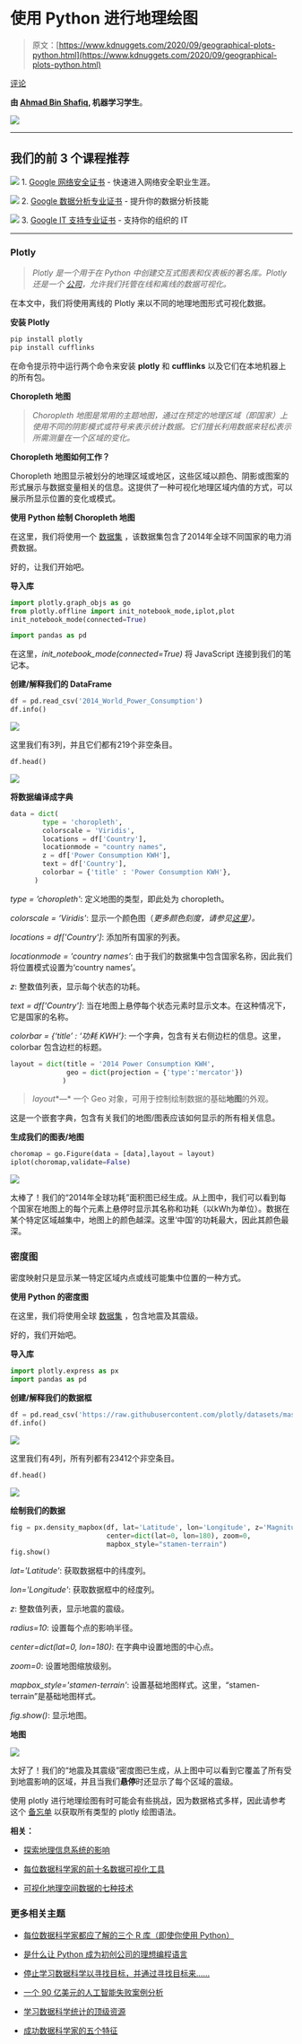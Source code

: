# 使用 Python 进行地理绘图

> 原文：[https://www.kdnuggets.com/2020/09/geographical-plots-python.html](https://www.kdnuggets.com/2020/09/geographical-plots-python.html)

[评论](#comments)

**由 [Ahmad Bin Shafiq](https://medium.com/@ahmadbinshafiq), 机器学习学生**。

![](../Images/9646078e14e33c48415a6e604b7f5aea.png)

* * *

## 我们的前 3 个课程推荐

![](../Images/0244c01ba9267c002ef39d4907e0b8fb.png) 1\. [Google 网络安全证书](https://www.kdnuggets.com/google-cybersecurity) - 快速进入网络安全职业生涯。

![](../Images/e225c49c3c91745821c8c0368bf04711.png) 2\. [Google 数据分析专业证书](https://www.kdnuggets.com/google-data-analytics) - 提升你的数据分析技能

![](../Images/0244c01ba9267c002ef39d4907e0b8fb.png) 3\. [Google IT 支持专业证书](https://www.kdnuggets.com/google-itsupport) - 支持你的组织的 IT

* * *

### Plotly

> *Plotly 是一个用于在 Python 中创建交互式图表和仪表板的著名库。Plotly 还是一个 [公司](https://plot.ly/)，允许我们托管在线和离线的数据可视化。*

在本文中，我们将使用离线的 Plotly 来以不同的地理地图形式可视化数据。

**安装 Plotly**

```py
pip install plotly
pip install cufflinks

```

在命令提示符中运行两个命令来安装 **plotly** 和 **cufflinks** 以及它们在本地机器上的所有包。

**Choropleth 地图**

> *Choropleth 地图是常用的主题地图，通过在预定的地理区域（即国家）上使用不同的阴影模式或符号来表示统计数据。它们擅长利用数据来轻松表示所需测量在一个区域的变化。*

**Choropleth 地图如何工作？**

Choropleth 地图显示被划分的地理区域或地区，这些区域以颜色、阴影或图案的形式展示与数据变量相关的信息。这提供了一种可视化地理区域内值的方式，可以展示所显示位置的变化或模式。

**使用 Python 绘制 Choropleth 地图**

在这里，我们将使用一个 [数据集](https://github.com/ahmadbinshafiq/Geographical-Plotting---Python/blob/master/2014_World_Power_Consumption) ，该数据集包含了2014年全球不同国家的电力消费数据。

好的，让我们开始吧。

**导入库**

```py
import plotly.graph_objs as go 
from plotly.offline import init_notebook_mode,iplot,plot
init_notebook_mode(connected=True)

import pandas as pd

```

在这里，*init_notebook_mode(connected=True)* 将 JavaScript 连接到我们的笔记本。

**创建/解释我们的 DataFrame**

```py
df = pd.read_csv('2014_World_Power_Consumption')
df.info()

```

![](../Images/4a83bbda4e0d205b80ee878ef6f5d481.png)

这里我们有3列，并且它们都有219个非空条目。

```py
df.head()

```

![](../Images/6a8becf960ebf21cd85ccf78a2bb7038.png)

**将数据编译成字典**

```py
data = dict(
        type = 'choropleth',
        colorscale = 'Viridis',
        locations = df['Country'],
        locationmode = "country names",
        z = df['Power Consumption KWH'],
        text = df['Country'],
        colorbar = {'title' : 'Power Consumption KWH'},
      )

```

*type = ’choropleth'*: 定义地图的类型，即此处为 choropleth。

*colorscale = ‘Viridis'*: 显示一个颜色图（*更多颜色刻度，请参见*[*这里*](https://plotly.com/python/builtin-colorscales/)*）。*

*locations = df['Country']*: 添加所有国家的列表。

*locationmode = 'country names’*: 由于我们的数据集中包含国家名称，因此我们将位置模式设置为‘country names’。

*z*: 整数值列表，显示每个状态的功耗。

*text = df['Country']*: 当在地图上悬停每个状态元素时显示文本。在这种情况下，它是国家的名称。

*colorbar = {‘title’ : ‘功耗 KWH’}*: 一个字典，包含有关右侧边栏的信息。这里，colorbar 包含边栏的标题。

```py
layout = dict(title = '2014 Power Consumption KWH',
              geo = dict(projection = {'type':'mercator'})
             )

```

> *layout**—* 一个 Geo 对象，可用于控制绘制数据的基础**地图**的外观。

这是一个嵌套字典，包含有关我们的地图/图表应该如何显示的所有相关信息。

**生成我们的图表/地图**

```py
choromap = go.Figure(data = [data],layout = layout)
iplot(choromap,validate=False)

```

![](../Images/4215236de87a5b1006d2b666b68a0bb8.png)

太棒了！我们的“2014年全球功耗”面积图已经生成。从上图中，我们可以看到每个国家在地图上的每个元素上悬停时显示其名称和功耗（以kWh为单位）。数据在某个特定区域越集中，地图上的颜色越深。这里‘中国’的功耗最大，因此其颜色最深。

### 密度图

密度映射只是显示某一特定区域内点或线可能集中位置的一种方式。

**使用 Python 的密度图**

在这里，我们将使用全球 [数据集](https://raw.githubusercontent.com/plotly/datasets/master/earthquakes-23k.csv) ，包含地震及其震级。

好的，我们开始吧。

**导入库**

```py
import plotly.express as px
import pandas as pd

```

**创建/解释我们的数据框**

```py
df = pd.read_csv('https://raw.githubusercontent.com/plotly/datasets/master/earthquakes-23k.csv')
df.info()

```

![](../Images/05951d086205cab8f46f61f4d4c5d53b.png)

这里我们有4列，所有列都有23412个非空条目。

```py
df.head()

```

![](../Images/1eba9f29d49877c7c73b4bf55af82940.png)

**绘制我们的数据**

```py
fig = px.density_mapbox(df, lat='Latitude', lon='Longitude', z='Magnitude', radius=10,
                        center=dict(lat=0, lon=180), zoom=0,
                        mapbox_style="stamen-terrain")
fig.show()

```

*lat='Latitude'*: 获取数据框中的纬度列。

*lon='Longitude'*: 获取数据框中的经度列。

*z*: 整数值列表，显示地震的震级。

*radius=10*: 设置每个点的影响半径。

*center=dict(lat=0, lon=180)*: 在字典中设置地图的中心点。

*zoom=0*: 设置地图缩放级别。

*mapbox_style='stamen-terrain'*: 设置基础地图样式。这里，“stamen-terrain”是基础地图样式。

*fig.show()*: 显示地图。

**地图**

![](../Images/076620345231f9a19e02701dc5821569.png)

太好了！我们的“地震及其震级”密度图已生成，从上图中可以看到它覆盖了所有受到地震影响的区域，并且当我们**悬停**时还显示了每个区域的震级。

使用 plotly 进行地理绘图有时可能会有些挑战，因为数据格式多样，因此请参考这个 [备忘单](https://images.plot.ly/plotly-documentation/images/python_cheat_sheet.pdf) 以获取所有类型的 plotly 绘图语法。

**相关：**

+   [探索地理信息系统的影响](https://www.kdnuggets.com/2020/04/impact-geographic-information-systems.html)

+   [每位数据科学家的前十名数据可视化工具](https://www.kdnuggets.com/2020/05/top-10-data-visualization-tools-every-data-scientist.html)

+   [可视化地理空间数据的七种技术](https://www.kdnuggets.com/2017/10/7-techniques-visualize-geospatial-data.html)

### 更多相关主题

+   [每位数据科学家都应了解的三个 R 库（即使你使用 Python）](https://www.kdnuggets.com/2021/12/three-r-libraries-every-data-scientist-know-even-python.html)

+   [是什么让 Python 成为初创公司的理想编程语言](https://www.kdnuggets.com/2021/12/makes-python-ideal-programming-language-startups.html)

+   [停止学习数据科学以寻找目标，并通过寻找目标来……](https://www.kdnuggets.com/2021/12/stop-learning-data-science-find-purpose.html)

+   [一个 90 亿美元的人工智能失败案例分析](https://www.kdnuggets.com/2021/12/9b-ai-failure-examined.html)

+   [学习数据科学统计的顶级资源](https://www.kdnuggets.com/2021/12/springboard-top-resources-learn-data-science-statistics.html)

+   [成功数据科学家的五个特征](https://www.kdnuggets.com/2021/12/5-characteristics-successful-data-scientist.html)
